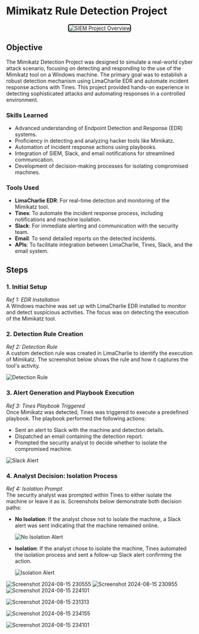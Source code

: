 # Mimikatz Rule Detection Project

<div style="text-align: center;">
  <img src="https://github.com/user-attachments/assets/c7b40fae-567f-43b1-8706-1e0031590b5a" alt="SIEM Project Overview" style="border: 2px solid #000; border-radius: 5px;">
</div>



## Objective

The Mimikatz Detection Project was designed to simulate a real-world cyber attack scenario, focusing on detecting and responding to the use of the Mimikatz tool on a Windows machine. The primary goal was to establish a robust detection mechanism using LimaCharlie EDR and automate incident response actions with Tines. This project provided hands-on experience in detecting sophisticated attacks and automating responses in a controlled environment.

### Skills Learned

- Advanced understanding of Endpoint Detection and Response (EDR) systems.
- Proficiency in detecting and analyzing hacker tools like Mimikatz.
- Automation of incident response actions using playbooks.
- Integration of SIEM, Slack, and email notifications for streamlined communication.
- Development of decision-making processes for isolating compromised machines.

### Tools Used

- **LimaCharlie EDR**: For real-time detection and monitoring of the Mimikatz tool.
- **Tines**: To automate the incident response process, including notifications and machine isolation.
- **Slack**: For immediate alerting and communication with the security team.
- **Email**: To send detailed reports on the detected incidents.
- **APIs**: To facilitate integration between LimaCharlie, Tines, Slack, and the email system.

## Steps

### 1. Initial Setup

*Ref 1: EDR Installation*  
A Windows machine was set up with LimaCharlie EDR installed to monitor and detect suspicious activities. The focus was on detecting the execution of the Mimikatz tool.

### 2. Detection Rule Creation

*Ref 2: Detection Rule*  
A custom detection rule was created in LimaCharlie to identify the execution of Mimikatz. The screenshot below shows the rule and how it captures the tool's activity.

![Detection Rule](https://imgur.com/link-to-your-screenshot)

### 3. Alert Generation and Playbook Execution

*Ref 3: Tines Playbook Triggered*  
Once Mimikatz was detected, Tines was triggered to execute a predefined playbook. The playbook performed the following actions:
- Sent an alert to Slack with the machine and detection details.
- Dispatched an email containing the detection report.
- Prompted the security analyst to decide whether to isolate the compromised machine.

![Slack Alert](https://imgur.com/link-to-your-screenshot)

### 4. Analyst Decision: Isolation Process

*Ref 4: Isolation Prompt*  
The security analyst was prompted within Tines to either isolate the machine or leave it as is. Screenshots below demonstrate both decision paths:

- **No Isolation**: If the analyst chose not to isolate the machine, a Slack alert was sent indicating that the machine remained online.
  
  ![No Isolation Alert](https://imgur.com/link-to-your-screenshot)

- **Isolation**: If the analyst chose to isolate the machine, Tines automated the isolation process and sent a follow-up Slack alert confirming the action.
  
  ![Isolation Alert](https://imgur.com/link-to-your-screenshot)

![Screenshot 2024-08-15 230555](https://github.com/user-attachments/assets/447be739-caf7-4b0b-87a7-3e19c1704ee2)
![Screenshot 2024-08-15 230955](https://github.com/user-attachments/assets/c4c656db-84f5-40b1-9875-15fb7021a251)
![Screenshot 2024-08-15 224101](https://github.com/user-attachments/assets/8d0aac3b-78e0-4db8-bfd7-5d6787809c17)


![Screenshot 2024-08-15 231313](https://github.com/user-attachments/assets/acbdcd15-7233-45a8-a955-47110cd33707)


![Screenshot 2024-08-15 234155](https://github.com/user-attachments/assets/69884420-10f2-4074-84a1-aeb6197ca273)

![Screenshot 2024-08-15 234101](https://github.com/user-attachments/assets/4f8502c4-133d-4fc3-a35b-486ff18f592a)




  
